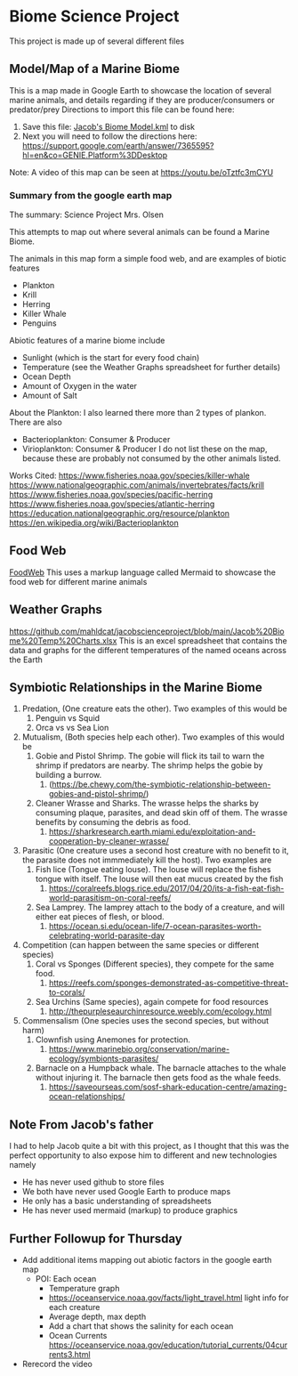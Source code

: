 # Biome Science Project
This project is made up of several different files 

## Model/Map of a Marine Biome
This is a map made in Google Earth to showcase the location of several marine animals, and details regarding if they are producer/consumers or predator/prey
Directions to import this file can be found here:
1. Save this file: [Jacob's Biome Model.kml](https://raw.githubusercontent.com/mahldcat/jacobscienceproject/main/Jacob's%20Biome%20Model.kml) to disk
2. Next you will need to follow the directions here: https://support.google.com/earth/answer/7365595?hl=en&co=GENIE.Platform%3DDesktop 

Note:  A video of this map can be seen at https://youtu.be/oTztfc3mCYU

### Summary from the google earth map
The summary: Science Project
Mrs. Olsen

This attempts to map out where several animals can be found a Marine Biome. 

The animals in this map form a simple food web, and are examples of biotic features
* Plankton
* Krill
* Herring
* Killer Whale
* Penguins

Abiotic features of a marine biome include
* Sunlight (which is the start for every food chain) 
* Temperature (see the Weather Graphs spreadsheet for further details)
* Ocean Depth 
* Amount of Oxygen in the water
* Amount of Salt

About the Plankton:
I also learned there more than 2 types of plankon.  There are also
* Bacterioplankton: Consumer & Producer 
* Virioplankton: Consumer & Producer
I do not list these on the map, because these are probably not consumed by the other animals listed.  

Works Cited:
https://www.fisheries.noaa.gov/species/killer-whale
https://www.nationalgeographic.com/animals/invertebrates/facts/krill
https://www.fisheries.noaa.gov/species/pacific-herring
https://www.fisheries.noaa.gov/species/atlantic-herring
https://education.nationalgeographic.org/resource/plankton
https://en.wikipedia.org/wiki/Bacterioplankton

## Food Web
[FoodWeb](https://github.com/mahldcat/jacobscienceproject/blob/main/foodWeb.md)
This uses a markup language called Mermaid to showcase the food web for different marine animals 

## Weather Graphs
https://github.com/mahldcat/jacobscienceproject/blob/main/Jacob%20Biome%20Temp%20Charts.xlsx
This is an excel spreadsheet that contains the data and graphs for the different temperatures of the named oceans across the Earth

## Symbiotic Relationships in the Marine Biome 
1. Predation, (One creature eats the other).  Two examples of this would be
   1. Penguin vs Squid
   2. Orca vs vs Sea Lion
2. Mutualism, (Both species help each other).  Two examples of this would be
   1. Gobie and Pistol Shrimp. The gobie will flick its tail to warn the shrimp if predators are nearby.  The shrimp helps the gobie by building a burrow.
      1. (https://be.chewy.com/the-symbiotic-relationship-between-gobies-and-pistol-shrimp/)   
   3. Cleaner Wrasse and Sharks.  The wrasse helps the sharks by consuming plaque, parasites, and dead skin off of them.  The wrasse benefits by consuming the debris as food.
      1. https://sharkresearch.earth.miami.edu/exploitation-and-cooperation-by-cleaner-wrasse/ 
3. Parasitic (One creature uses a second host creature with no benefit to it, the parasite does not immmediately kill the host).  Two examples are
   1.  Fish lice (Tongue eating louse).  The louse will replace the fishes tongue with itself.  The louse will then eat mucus created by the fish
       1. https://coralreefs.blogs.rice.edu/2017/04/20/its-a-fish-eat-fish-world-parasitism-on-coral-reefs/
   2.  Sea Lamprey.  The lamprey attach to the body of a creature, and will either eat pieces of flesh, or blood.
       1.  https://ocean.si.edu/ocean-life/7-ocean-parasites-worth-celebrating-world-parasite-day  
4. Competition (can happen between the same species or different species)
   1. Coral vs Sponges (Different species), they compete for the same food.  
      1. https://reefs.com/sponges-demonstrated-as-competitive-threat-to-corals/  
   3. Sea Urchins (Same species), again compete for food resources 
      1. http://thepurpleseaurchinresource.weebly.com/ecology.html  
5. Commensalism (One species uses the second species, but without harm)
   1.  Clownfish using Anemones for protection.
       1. https://www.marinebio.org/conservation/marine-ecology/symbionts-parasites/ 
   2.  Barnacle on a Humpback whale.  The barnacle attaches to the whale without injuring it.  The barnacle then gets food as the whale feeds.
       1.  https://saveourseas.com/sosf-shark-education-centre/amazing-ocean-relationships/ 

## Note From Jacob's father
I had to help Jacob quite a bit with this project, as I thought that this was the perfect opportunity to also expose him to different and new technologies namely

* He has never used github to store files
* We both have never used Google Earth to produce maps
* He only has a basic understanding of spreadsheets
* He has never used mermaid (markup) to produce graphics

## Further Followup for Thursday
* Add additional items mapping out abiotic factors in the google earth map
  * POI:  Each ocean
    * Temperature graph
    * https://oceanservice.noaa.gov/facts/light_travel.html  light info for each creature
    * Average depth, max depth
    * Add a chart that shows the salinity for each ocean
    * Ocean Currents https://oceanservice.noaa.gov/education/tutorial_currents/04currents3.html
 * Rerecord the video

